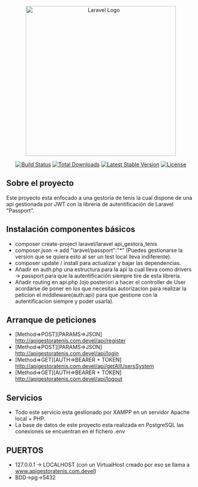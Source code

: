 <p align="center"><a href="https://laravel.com" target="_blank"><img src="https://raw.githubusercontent.com/laravel/art/master/logo-lockup/5%20SVG/2%20CMYK/1%20Full%20Color/laravel-logolockup-cmyk-red.svg" width="400" alt="Laravel Logo"></a></p>

<p align="center">
<a href="https://github.com/laravel/framework/actions"><img src="https://github.com/laravel/framework/workflows/tests/badge.svg" alt="Build Status"></a>
<a href="https://packagist.org/packages/laravel/framework"><img src="https://img.shields.io/packagist/dt/laravel/framework" alt="Total Downloads"></a>
<a href="https://packagist.org/packages/laravel/framework"><img src="https://img.shields.io/packagist/v/laravel/framework" alt="Latest Stable Version"></a>
<a href="https://packagist.org/packages/laravel/framework"><img src="https://img.shields.io/packagist/l/laravel/framework" alt="License"></a>
</p>

## Sobre el proyecto

Este proyecto esta enfocado a una gestoria de tenis la cual dispone de una api gestionada por JWT con la libreria de
autentificación de Laravel "Passport".

## Instalación componentes básicos

* composer create-project laravel/laravel api_gestora_tenis
* composer.json -> add "laravel/passport":"*" (Puedes gestionarse la version que se quiera esto al ser un test local
  lleva indiferente).
* composer update / install para actualizar y bajar las dependencias.
* Añadir en auth.php una estructura para la api la cual lleva como drivers -> passport para que la autentificación
  siempre tire de esta librería.
* Añadir routing en api.php (ojo posteriori a hacer el controller de User acordarse de poner en los que necesitas
  autorizacion para realizar la peticion el middleware(auth:api) para que gestione con la autentificacion siempre y
  poder usarla).

## Arranque de peticiones

* [Method=>POST][PARAMS=>JSON] http://apigestoratenis.com.devel/api/register
* [Method=>POST][PARAMS=>JSON] http://apigestoratenis.com.devel/api/login
* [Method=>GET][AUTH=>BEARER + TOKEN] http://apigestoratenis.com.devel/api/getAllUsersSystem
* [Method=>GET][AUTH=>BEARER + TOKEN] http://apigestoratenis.com.devel/api/logout

## Servicios

* Todo este servicio esta gestionado por XAMPP en un servidor Apache local + PHP.
* La base de datos de este proyecto esta realizada en PostgreSQL las conexiones se encuentran en el fichero .env

## PUERTOS

* 127.0.0.1 -> LOCALHOST (con un VirtualHost creado por eso se llama a www.apigestoratenis.com.devel)
* BDD->pg->5432
